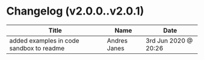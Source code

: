 # Changelog (v2.0.0..v2.0.1)

| Title | Name | Date |
| ----- | ---- | ---- |
| added examples in code sandbox to readme | Andres Janes | 3rd Jun 2020 @ 20:26 |

